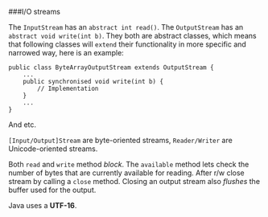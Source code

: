###I/O streams

The `InputStream` has an `abstract int read()`. The `OutputStream` has an `abstract void write(int b)`. They both are abstract classes, which means that following classes will `extend` their functionality in more specific and narrowed way, here is an example:

```
public class ByteArrayOutputStream extends OutputStream {
	...
	public synchronised void write(int b) {
		// Implementation
	}
	...
}
```

And etc.

`[Input/Output]Stream` are byte-oriented streams, `Reader/Writer` are Unicode-oriented streams.

Both `read` and `write` method *block*. The `available` method lets check the number of bytes that are currently available for reading. After r/w close stream by calling a `close` method. Closing an output stream also *flushes* the buffer used for the output.

Java uses a **UTF-16**.
